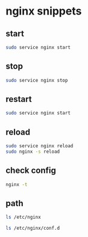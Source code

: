# nginx snippets

## start

```bash
sudo service nginx start
```

## stop

```bash
sudo service nginx stop
```

## restart

```bash
sudo service nginx start
```

## reload

```bash
sudo service nginx reload
sudo nginx -s reload
```

## check config

```bash
nginx -t
```

## path

```bash
ls /etc/nginx

ls /etc/nginx/conf.d
```

